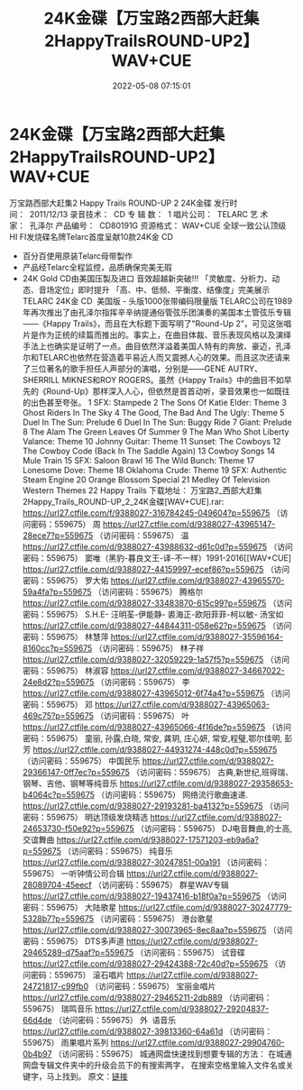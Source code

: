 ﻿---
title: 24K金碟【万宝路2西部大赶集2HappyTrailsROUND-UP2】WAV+CUE
date: 2022-05-08 07:15:01
categories: 古典音乐、新世纪、纯音雅乐
tags: 纯音雅乐
---
# 24K金碟【万宝路2西部大赶集2HappyTrailsROUND-UP2】WAV+CUE

万宝路西部大赶集2 Happy Trails ROUND-UP 2 24K金碟
发行时间：  2011/12/13
录音技术：  CD
专 辑
数：  1
唱片公司：  TELARC
艺 术
家：  孔泽尔
产品编号：  CD80191G
资源格式： WAV+CUE
全球一致公认顶级HI FI发烧碟名牌Telarc首度呈献10款24K金 CD
* 百分百使用原装Telarc母带製作
* 产品经Telarc全程监控，品质确保完美无瑕
* 24K Gold CD由美国压製及进口
音效超越新突破!!!
「灵敏度、分析力、动态、音场定位」即时提升
「高、中、低频、平衡度、结像度」完美展示
TELARC 24K金 CD  美国版 -
头版1000张带编码限量版
TELARC公司在1989年再次推出了由孔泽尔指挥辛辛纳提通俗管弦乐团演奏的美国本土管弦乐专辑——《Happy
Trails》，而且在大标题下面写明了"Round-Up
2”，可见这张唱片是作为正统的续篇而推出的。事实上，在曲目体裁、音乐表现风格以及演绎手法上也确实是证明了一点。曲目依然洋溢着美国人特有的奔放、豪迈，孔泽尔和TELARC也依然在营造着平易近人而又震撼人心的效果。而且这次还请来了三位著名的歌手担任人声部分的演唱，分别是——GENE
AUTRY、SHERRILL MIKNES和ROY ROGERS。虽然《Happy
Trails》中的曲目不如早先的《Round-Up》那样深入人心，但依然是首首动听，录音效果也一如既往的出色甚至夸张。
1 SFX: Stampede
2 The Sons Of Katie Elder:
Theme
3 Ghost Riders In The Sky
4 The Good, The Bad And The Ugly: Theme
5 Duel In The Sun: Prelude
6 Duel In The Sun: Buggy Ride
7 Giant: Prelude
8 The Alam The Green Leaves Of Summer
9 The Man Who Shot Liberty Valance:
Theme
10 Johnny Guitar: Theme
11 Sunset: The Cowboys
12 The Cowboy Code (Back In The Saddle Again)
13 Cowboy Songs
14 Mule Train
15 SFX: Saloon Brawl
16 The Wild Bunch: Theme
17 Lonesome Dove: Theme
18 Oklahoma Crude: Theme
19 SFX: Authentic Steam Engine
20 Orange Blossom Special
21 Medley Of Television Western Themes
22 Happy Trails
下载地址：
万宝路2_西部大赶集2Happy_Trails_ROUND-UP_2_24K金碟[WAV+CUE].rar: https://url27.ctfile.com/f/9388027-316784245-049604?p=559675
（访问密码：559675）
周
https://url27.ctfile.com/d/9388027-43965147-28ece7?p=559675
（访问密码：559675）
温
https://url27.ctfile.com/d/9388027-43988632-d61c0d?p=559675
（访问密码：559675）
窦唯（黑豹-暮良文王-译-不一样）1991-2016[[WAV+CUE]
https://url27.ctfile.com/d/9388027-44159997-ecef86?p=559675
（访问密码：559675）
罗大佑
https://url27.ctfile.com/d/9388027-43965570-59a4fa?p=559675
（访问密码：559675）
腾格尔
https://url27.ctfile.com/d/9388027-33483870-615c99?p=559675
（访问密码：559675）
S.H.E-
汪明荃-伊能静- 裘海正-欧阳菲菲-柯以敏- 汤宝如
https://url27.ctfile.com/d/9388027-44844311-058e62?p=559675
（访问密码：559675）
林慧萍
https://url27.ctfile.com/d/9388027-35596164-8160cc?p=559675
（访问密码：559675）
林子祥
https://url27.ctfile.com/d/9388027-32059229-1a57f5?p=559675
（访问密码：559675）
林淑容
https://url27.ctfile.com/d/9388027-34667022-24e8d2?p=559675
（访问密码：559675）
李
https://url27.ctfile.com/d/9388027-43965012-6f74a4?p=559675
（访问密码：559675）
邓
https://url27.ctfile.com/d/9388027-43965063-469c75?p=559675
（访问密码：559675）
叶
https://url27.ctfile.com/d/9388027-43965066-4f16de?p=559675
（访问密码：559675）
童丽, 孙露,白晓, 常安, 龚玥, 庄心妍, 常安,程璧,鄂尔佳明, 彭芳
https://url27.ctfile.com/d/9388027-44931274-448c0d?p=559675
（访问密码：559675）
中国民乐
https://url27.ctfile.com/d/9388027-29366147-0ff7ec?p=559675
（访问密码：559675）
古典,新世纪,班得瑞、钢琴、吉他、钢琴等纯音乐
https://url27.ctfile.com/d/9388027-29358653-b4064c?p=559675
（访问密码：559675）
网络流行歌曲速递.
https://url27.ctfile.com/d/9388027-29193281-ba4132?p=559675
（访问密码：559675）
明达顶级发烧精选
https://url27.ctfile.com/d/9388027-24653730-f50e92?p=559675
（访问密码：559675）
DJ电音舞曲,的士高, 交谊舞曲
https://url27.ctfile.com/d/9388027-17571203-eb9a6a?p=559675
（访问密码：559675）
纯音乐
https://url27.ctfile.com/d/9388027-30247851-00a191
（访问密码：559675）
一听钟情公司合辑
https://url27.ctfile.com/d/9388027-28089704-45eecf
（访问密码：559675）
群星WAV专辑
https://url27.ctfile.com/d/9388027-19437416-b18f0a?p=559675
（访问密码：559675）
大陆歌星
https://url27.ctfile.com/d/9388027-30247779-5328b7?p=559675
（访问密码：559675）
港台歌星
https://url27.ctfile.com/d/9388027-30073965-8ec8aa?p=559675
（访问密码：559675）
DTS多声道
https://url27.ctfile.com/d/9388027-29465289-d75aaf?p=559675
（访问密码：559675）
试音碟
https://url27.ctfile.com/d/9388027-29424388-72c40d?p=559675
（访问密码：559675）
滚石唱片
https://url27.ctfile.com/d/9388027-24721817-c99fb0
（访问密码：559675）
宝丽金唱片
https://url27.ctfile.com/d/9388027-29465211-2db889
（访问密码：559675）
瑞鸣音乐
https://url27.ctfile.com/d/9388027-29204837-66d4de
（访问密码：559675）
外  语音乐
https://url27.ctfile.com/d/9388027-39813360-64a61d
（访问密码：559675）
雨果唱片系列
https://url27.ctfile.com/d/9388027-29904760-0b4b97
（访问密码：559675）
城通网盘快速找到想要专辑的方法：
在城通网盘专辑文件夹中的升级会员下的有搜索两字，
在搜索空格里输入文件名或关键字，马上找到。
原文：[链接](https://blog.sina.com.cn/s/blog_1647c7e7601030x4p.html)
